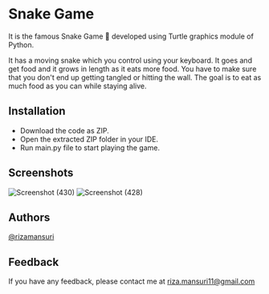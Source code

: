 # Snake Game

It is the famous Snake Game 🐍 developed using Turtle graphics module of Python. 

It has a moving snake which you control using your keyboard. It goes and get food and it grows in length as it eats more food. You have to make sure that you don't end up getting tangled or hitting the wall. The goal is to eat as much food as you can while staying alive.

## Installation

- Download the code as ZIP.
- Open the extracted ZIP folder in your IDE.
- Run main.py file to start playing the game.

## Screenshots

![Screenshot (430)](https://user-images.githubusercontent.com/37615383/234057951-9ec22851-bd29-4f21-9193-67a30ce58ca5.png)
![Screenshot (428)](https://user-images.githubusercontent.com/37615383/234034014-cb9c4d21-ddab-4691-98c4-a561b05413a8.png)

## Authors

[@rizamansuri](https://www.github.com/rizamansuri)

## Feedback

If you have any feedback, please contact me at riza.mansuri11@gmail.com
